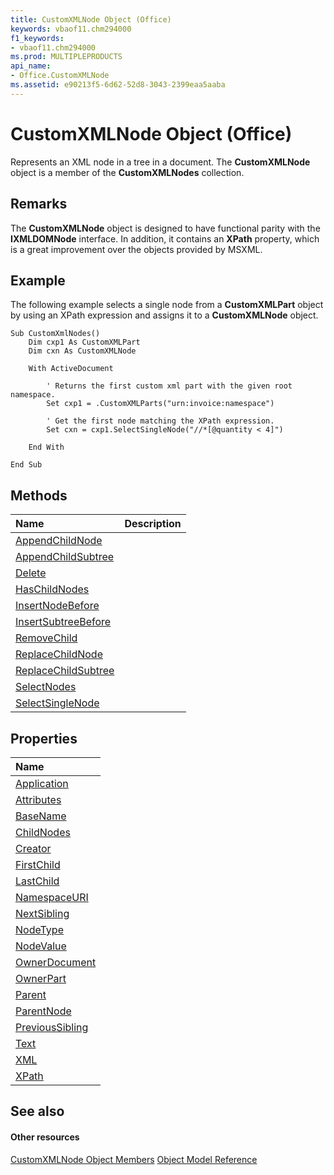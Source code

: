 ```yaml
---
title: CustomXMLNode Object (Office)
keywords: vbaof11.chm294000
f1_keywords:
- vbaof11.chm294000
ms.prod: MULTIPLEPRODUCTS
api_name:
- Office.CustomXMLNode
ms.assetid: e90213f5-6d62-52d8-3043-2399eaa5aaba
---
```



# CustomXMLNode Object (Office)

Represents an XML node in a tree in a document. The  **CustomXMLNode** object is a member of the **CustomXMLNodes** collection.


## Remarks

The  **CustomXMLNode** object is designed to have functional parity with the **IXMLDOMNode** interface. In addition, it contains an **XPath** property, which is a great improvement over the objects provided by MSXML.


## Example

The following example selects a single node from a  **CustomXMLPart** object by using an XPath expression and assigns it to a **CustomXMLNode** object.


```
Sub CustomXmlNodes()  
    Dim cxp1 As CustomXMLPart 
    Dim cxn As CustomXMLNode 
 
    With ActiveDocument 
 
        ' Returns the first custom xml part with the given root namespace. 
        Set cxp1 = .CustomXMLParts("urn:invoice:namespace")  
         
        ' Get the first node matching the XPath expression.                              
        Set cxn = cxp1.SelectSingleNode("//*[@quantity < 4]") 
                 
    End With 
     
End Sub
```


## Methods



|**Name**|**Description**|
|:-----|:-----|
|[AppendChildNode](http://msdn.microsoft.com/library/customxmlnode-appendchildnode-method-office%28Office.15%29.aspx)||
|[AppendChildSubtree](http://msdn.microsoft.com/library/customxmlnode-appendchildsubtree-method-office%28Office.15%29.aspx)||
|[Delete](http://msdn.microsoft.com/library/customxmlnode-delete-method-office%28Office.15%29.aspx)||
|[HasChildNodes](http://msdn.microsoft.com/library/customxmlnode-haschildnodes-method-office%28Office.15%29.aspx)||
|[InsertNodeBefore](http://msdn.microsoft.com/library/customxmlnode-insertnodebefore-method-office%28Office.15%29.aspx)||
|[InsertSubtreeBefore](http://msdn.microsoft.com/library/customxmlnode-insertsubtreebefore-method-office%28Office.15%29.aspx)||
|[RemoveChild](http://msdn.microsoft.com/library/customxmlnode-removechild-method-office%28Office.15%29.aspx)||
|[ReplaceChildNode](http://msdn.microsoft.com/library/customxmlnode-replacechildnode-method-office%28Office.15%29.aspx)||
|[ReplaceChildSubtree](http://msdn.microsoft.com/library/customxmlnode-replacechildsubtree-method-office%28Office.15%29.aspx)||
|[SelectNodes](http://msdn.microsoft.com/library/customxmlnode-selectnodes-method-office%28Office.15%29.aspx)||
|[SelectSingleNode](http://msdn.microsoft.com/library/customxmlnode-selectsinglenode-method-office%28Office.15%29.aspx)||

## Properties



|**Name**|
|:-----|
|[Application](http://msdn.microsoft.com/library/customxmlnode-application-property-office%28Office.15%29.aspx)|
|[Attributes](http://msdn.microsoft.com/library/customxmlnode-attributes-property-office%28Office.15%29.aspx)|
|[BaseName](http://msdn.microsoft.com/library/customxmlnode-basename-property-office%28Office.15%29.aspx)|
|[ChildNodes](http://msdn.microsoft.com/library/customxmlnode-childnodes-property-office%28Office.15%29.aspx)|
|[Creator](http://msdn.microsoft.com/library/customxmlnode-creator-property-office%28Office.15%29.aspx)|
|[FirstChild](http://msdn.microsoft.com/library/customxmlnode-firstchild-property-office%28Office.15%29.aspx)|
|[LastChild](http://msdn.microsoft.com/library/customxmlnode-lastchild-property-office%28Office.15%29.aspx)|
|[NamespaceURI](http://msdn.microsoft.com/library/customxmlnode-namespaceuri-property-office%28Office.15%29.aspx)|
|[NextSibling](http://msdn.microsoft.com/library/customxmlnode-nextsibling-property-office%28Office.15%29.aspx)|
|[NodeType](http://msdn.microsoft.com/library/customxmlnode-nodetype-property-office%28Office.15%29.aspx)|
|[NodeValue](http://msdn.microsoft.com/library/customxmlnode-nodevalue-property-office%28Office.15%29.aspx)|
|[OwnerDocument](http://msdn.microsoft.com/library/customxmlnode-ownerdocument-property-office%28Office.15%29.aspx)|
|[OwnerPart](http://msdn.microsoft.com/library/customxmlnode-ownerpart-property-office%28Office.15%29.aspx)|
|[Parent](http://msdn.microsoft.com/library/customxmlnode-parent-property-office%28Office.15%29.aspx)|
|[ParentNode](http://msdn.microsoft.com/library/customxmlnode-parentnode-property-office%28Office.15%29.aspx)|
|[PreviousSibling](http://msdn.microsoft.com/library/customxmlnode-previoussibling-property-office%28Office.15%29.aspx)|
|[Text](http://msdn.microsoft.com/library/customxmlnode-text-property-office%28Office.15%29.aspx)|
|[XML](http://msdn.microsoft.com/library/customxmlnode-xml-property-office%28Office.15%29.aspx)|
|[XPath](http://msdn.microsoft.com/library/customxmlnode-xpath-property-office%28Office.15%29.aspx)|

## See also


#### Other resources


[CustomXMLNode Object Members](http://msdn.microsoft.com/library/customxmlnode-members-office%28Office.15%29.aspx)
[Object Model Reference](http://msdn.microsoft.com/library/reference-object-library-reference-for-office%28Office.15%29.aspx)
